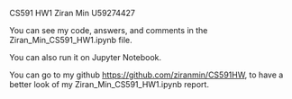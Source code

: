 CS591 HW1
Ziran Min
U59274427

You can see my code, answers, and comments in the Ziran_Min_CS591_HW1.ipynb file.

You can also run it on Jupyter Notebook.

You can go to my github https://github.com/ziranmin/CS591HW, to have a better look of my Ziran_Min_CS591_HW1.ipynb report.
